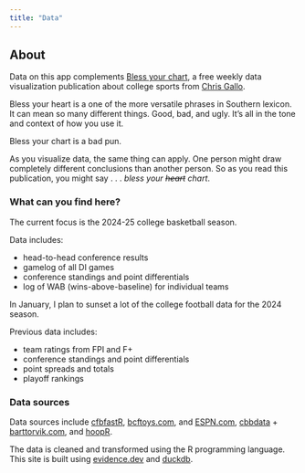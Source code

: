```yaml
---
title: "Data"
---
```


## About

Data on this app complements [Bless your chart](https://blessyourchart.substack.com/), a free weekly data visualization publication about college sports from [Chris Gallo](https://hellogallo.com/). 

Bless your heart is a one of the more versatile phrases in Southern lexicon. It can mean so many different things. Good, bad, and ugly. It’s all in the tone and context of how you use it.

Bless your chart is a bad pun.

As you visualize data, the same thing can apply. One person might draw completely different conclusions than another person. So as you read this publication, you might say . . . _bless your ~~heart~~ chart_.

### What can you find here? 

The current focus is the 2024-25 college basketball season. 

Data includes: 
- head-to-head conference results
- gamelog of all DI games
- conference standings and point differentials 
- log of WAB (wins-above-baseline) for individual teams 

In January, I plan to sunset a lot of the college football data for the 2024 season.

Previous data includes: 
- team ratings from FPI and F+ 
- conference standings and point differentials 
- point spreads and totals 
- playoff rankings

### Data sources

Data sources include [cfbfastR](https://cfbfastr.sportsdataverse.org/index.html), [bcftoys.com](https://www.bcftoys.com/), and [ESPN.com](https://www.espn.com/), [cbbdata](https://github.com/andreweatherman/cbbdata/tree/main) + [barttorvik.com](https://barttorvik.com/#), and [hoopR](https://hoopr.sportsdataverse.org/).

The data is cleaned and transformed using the R programming language. This site is built using [evidence.dev](https://evidence.dev/) and [duckdb](https://duckdb.org/). 
